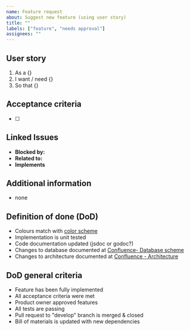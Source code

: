 ```yaml
---
name: Feature request
about: Suggest new feature (using user story)
title: ""
labels: ["feature", "needs approval"]
assignees: ""
---
```


## User story

1. As a {}
2. I want / need {}
3. So that {}

## Acceptance criteria

- [ ]

## Linked Issues

- **Blocked by:**
- **Related to:**
- **Implements**

## Additional information

- none

## Definition of done (DoD)
* Colours match with [color scheme](https://amos-p4.atlassian.net/l/cp/g5VzjL88)
* Implementation is unit tested
* Code documentation updated (jsdoc or godoc?)
* Changes to database documented at [Confluence- Database scheme](https://amos-p4.atlassian.net/l/cp/zY8cqaaP)
* Changes to architecture documented at [Confluence - Architecture](https://amos-p4.atlassian.net/l/cp/RT8RaER0)

## DoD general criteria
* Feature has been fully implemented
* All acceptance criteria were met
* Product owner approved features
* All tests are passing
* Pull request to "develop" branch is merged & closed
* Bill of materials is updated with new dependencies